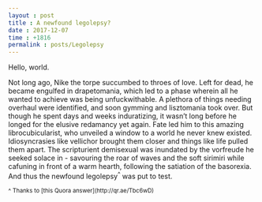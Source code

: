 ```yaml
---
layout : post
title : A newfound legolepsy?
date : 2017-12-07
time : +1816
permalink : posts/Legolepsy
---
```


Hello, world. <br>

Not long ago, Nike the torpe succumbed to throes of love. Left for dead, he became engulfed in drapetomania, which led to a phase wherein all he wanted to achieve was being unfuckwithable. A plethora of things needing overhaul were identified, and soon gymming and lisztomania took over. But though he spent days and weeks induratizing, it wasn’t long before he longed for the elusive redamancy yet again. Fate led him to this amazing librocubicularist, who unveiled a window to a world he never knew existed. Idiosyncrasies like vellichor brought them closer and things like life pulled them apart. The scripturient demisexual was inundated by the vorfreude he seeked solace in - savouring the roar of waves and the soft sirimiri while cafuning in front of a warm hearth, following the satiation of the basorexia. And thus the newfound legolepsy<sup>^</sup> was put to test.

<sub>
^ Thanks to [this Quora answer](http://qr.ae/Tbc6wD)
</sub>


